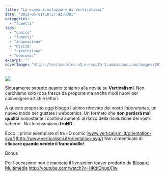 ```yaml
---
title: "La nuova rivoluzione di Verticalismi"
date: "2013-05-01T10:17:02.000Z"
categories:
  - "fumetti"
tags:
  - "comics"
  - "fumetti"
  - "innovazione"
  - "novita"
  - "rivoluzione"
  - "webcomic"
excerpt: ""
coverImage: "https://enricodeleo.s3.eu-south-1.amazonaws.com/images/20130501-121458.jpg"
---
```


![](https://enricodeleo.s3.eu-south-1.amazonaws.com/uploads/2013/05/20130501-122545.jpg)

Sicuramente saprete quanto teniamo alla novità su **Verticalismi**. Non cerchiamo solo roba fresca da proporre ma anche modi nuovi per coinvolgere artisti e lettori.

A questo proposito oggi bloggo l'ultimo ritrovato dei nostri _laboratories_, un nuovo modo per gustare i webcomics. Un formato che **non perderá mai qualitá** nonostante i continui aumenti al rialzo della risoluzione dei vostri schermi. Noi lo chiamiamo **truHD**.

Ecco il primo esemplare di truHD comic [www.verticalismi.it/orientation-svg/](http://www.verticalismi.it/orientation-svg/) Non dimenticate di **cliccare quando vedete il francobollo!**

Bonus

Per l'occasione non é mancato il live action teaser prodotto da [Blissard Multimedia](http://blissard.it) http://youtube.com/watch?v=HKdiQhugX1w
